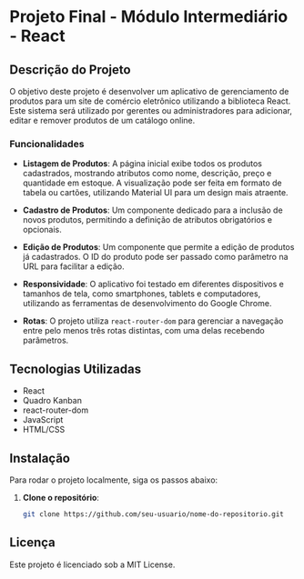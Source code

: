 # Projeto Final - Módulo Intermediário - React

## Descrição do Projeto

O objetivo deste projeto é desenvolver um aplicativo de gerenciamento de produtos para um site de comércio eletrônico utilizando a biblioteca React. Este sistema será utilizado por gerentes ou administradores para adicionar, editar e remover produtos de um catálogo online.

### Funcionalidades

- **Listagem de Produtos**: A página inicial exibe todos os produtos cadastrados, mostrando atributos como nome, descrição, preço e quantidade em estoque. A visualização pode ser feita em formato de tabela ou cartões, utilizando Material UI para um design mais atraente.
  
- **Cadastro de Produtos**: Um componente dedicado para a inclusão de novos produtos, permitindo a definição de atributos obrigatórios e opcionais.

- **Edição de Produtos**: Um componente que permite a edição de produtos já cadastrados. O ID do produto pode ser passado como parâmetro na URL para facilitar a edição.

- **Responsividade**: O aplicativo foi testado em diferentes dispositivos e tamanhos de tela, como smartphones, tablets e computadores, utilizando as ferramentas de desenvolvimento do Google Chrome.

- **Rotas**: O projeto utiliza `react-router-dom` para gerenciar a navegação entre pelo menos três rotas distintas, com uma delas recebendo parâmetros.

## Tecnologias Utilizadas

- React
- Quadro Kanban
- react-router-dom
- JavaScript
- HTML/CSS

## Instalação

Para rodar o projeto localmente, siga os passos abaixo:

1. **Clone o repositório**:
   ```bash
   git clone https://github.com/seu-usuario/nome-do-repositorio.git

## Licença
Este projeto é licenciado sob a MIT License.
